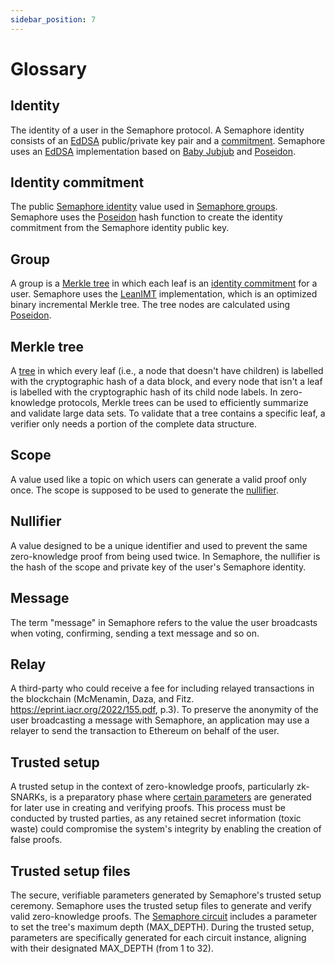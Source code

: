 ```yaml
---
sidebar_position: 7
---
```


# Glossary

## Identity

The identity of a user in the Semaphore protocol. A Semaphore identity consists of an [EdDSA](https://en.wikipedia.org/wiki/EdDSA) public/private key pair and a [commitment](#identity-commitment). Semaphore uses an [EdDSA](https://github.com/privacy-scaling-explorations/zk-kit/tree/main/packages/eddsa-poseidon) implementation based on [Baby Jubjub](https://eips.ethereum.org/EIPS/eip-2494) and [Poseidon](https://www.poseidon-hash.info).

## Identity commitment

The public [Semaphore identity](#identity) value used in [Semaphore groups](#group). Semaphore uses the [Poseidon](https://www.poseidon-hash.info) hash function to create the identity commitment from the Semaphore identity public key.

## Group

A group is a [Merkle tree](#merkle-tree) in which each leaf is an [identity commitment](#identity-commitment) for a user. Semaphore uses the [LeanIMT](https://zkkit.pse.dev/classes/_zk_kit_imt.LeanIMT.html) implementation, which is an optimized binary incremental Merkle tree. The tree nodes are calculated using [Poseidon](https://www.poseidon-hash.info).

## Merkle tree

A [tree](https://en.wikipedia.org/wiki/Merkle_tree) in which every leaf (i.e., a node that doesn't have children) is labelled with the cryptographic hash of a data block,
and every node that isn't a leaf is labelled with the cryptographic hash of its child node labels.
In zero-knowledge protocols, Merkle trees can be used to efficiently summarize and validate large data sets.
To validate that a tree contains a specific leaf, a verifier only needs a portion of the complete data structure.

## Scope

A value used like a topic on which users can generate a valid proof only once. The scope is supposed to be used to generate the [nullifier](#nullifier).

## Nullifier

A value designed to be a unique identifier and used to prevent the same zero-knowledge proof from being used twice. In Semaphore, the nullifier is the hash of the scope and private key of the user's Semaphore identity.

## Message

The term "message" in Semaphore refers to the value the user broadcasts when voting, confirming, sending a text message and so on.

## Relay

A third-party who could receive a fee for including relayed transactions in the blockchain (McMenamin, Daza, and Fitz. https://eprint.iacr.org/2022/155.pdf, p.3).
To preserve the anonymity of the user broadcasting a message with Semaphore, an application may use a relayer to send the transaction to Ethereum on behalf of the user.

## Trusted setup

A trusted setup in the context of zero-knowledge proofs, particularly zk-SNARKs, is a preparatory phase where [certain parameters](#trusted-setup-files) are generated for later use in creating and verifying proofs. This process must be conducted by trusted parties, as any retained secret information (toxic waste) could compromise the system's integrity by enabling the creation of false proofs.

## Trusted setup files

The secure, verifiable parameters generated by Semaphore's trusted setup ceremony. Semaphore uses the trusted setup files to generate and verify valid zero-knowledge proofs. The [Semaphore circuit](/technical-reference/circuits) includes a parameter to set the tree's maximum depth (MAX_DEPTH). During the trusted setup, parameters are specifically generated for each circuit instance, aligning with their designated MAX_DEPTH (from 1 to 32).
